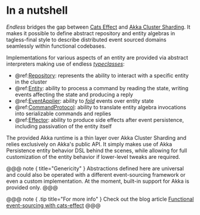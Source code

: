 # In a nutshell

*Endless* bridges the gap between [Cats Effect](https://typelevel.org/cats-effect/) and [Akka Cluster Sharding](https://doc.akka.io/docs/akka/current/typed/cluster-sharding.html). It makes it possible to define abstract repository and entity algebras in tagless-final style to describe distributed event sourced domains seamlessly within functional codebases. 

Implementations for various aspects of an entity are provided via abstract interpreters making use of endless [*typeclasses*](https://en.wikipedia.org/wiki/Type_class):

 - @ref:[Repository](repository.md): represents the ability to interact with a specific entity in the cluster
 - @ref:[Entity](entity.md): ability to process a command by reading the state, writing events affecting the state and producing a reply
 - @ref:[EventApplier](applier.md): ability to [*fold*](https://en.wikipedia.org/wiki/Fold_\(higher-order_function\)) events over entity state
 - @ref:[CommandProtocol](protocol.md): ability to translate entity algebra invocations into serializable commands and replies
 - @ref:[Effector](effector.md): ability to produce side effects after event persistence, including passivation of the entity itself

The provided Akka runtime is a thin layer over Akka Cluster Sharding and relies exclusively on Akka's public API. It simply makes use of Akka Persistence entity behavior DSL behind the scenes, while allowing for full customization of the entity behavior if lower-level tweaks are required.  

@@@ note { title="Genericity" }
Abstractions defined here are universal and could also be operated with a different event-sourcing framework or even a custom implementation. At the moment, built-in support for Akka is provided only.
@@@

@@@ note { .tip title="For more info" }
Check out the blog article [Functional event-sourcing with cats-effect](https://jonas-chapuis.medium.com/functional-event-sourcing-with-akka-and-cats-7c075939fbdc)
@@@